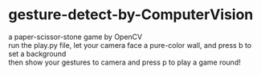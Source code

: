 # gesture-detect-by-ComputerVision  
a paper-scissor-stone game by OpenCV  
run the play.py file, let your camera face a pure-color wall, and press b to set a background  
then show your gestures to camera and press p to play a game round!  
